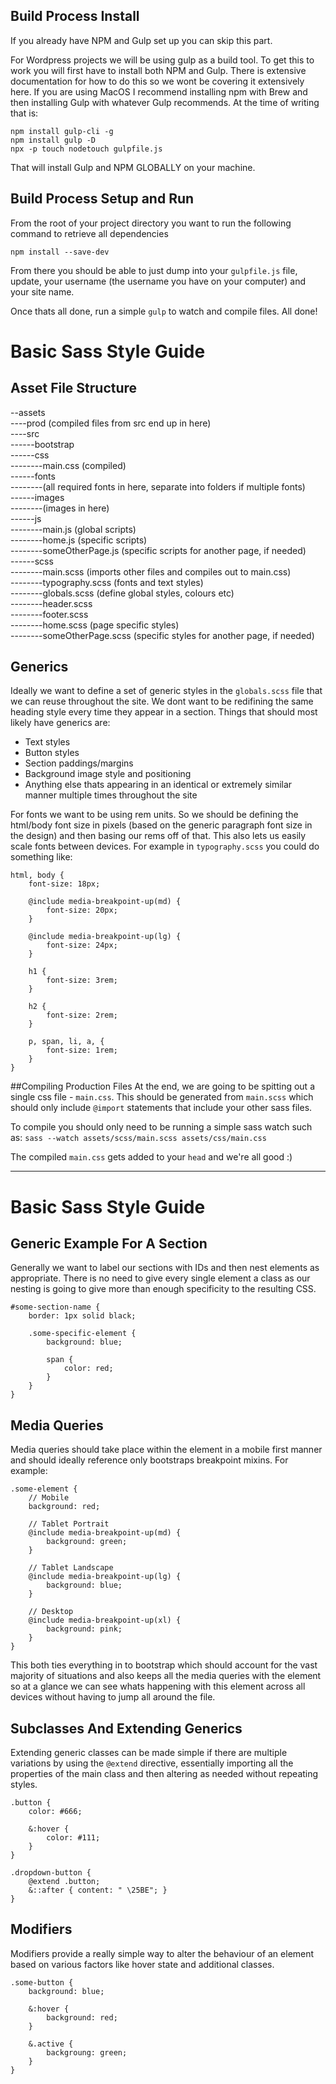 ## Build Process Install
If you already have NPM and Gulp set up you can skip this part. 

For Wordpress projects we will be using gulp as a build tool. To get this to work you will first have to install both NPM and Gulp. There is extensive documentation for how to do this so we wont be covering it extensively here. If you are using MacOS I recommend installing npm with Brew and then installing Gulp with whatever Gulp recommends. At the time of writing that is:

    npm install gulp-cli -g
    npm install gulp -D
    npx -p touch nodetouch gulpfile.js
    
That will install Gulp and NPM GLOBALLY on your machine. 

## Build Process Setup and Run
From the root of your project directory you want to run the following command to retrieve all dependencies

    npm install --save-dev
    
From there you should be able to just dump into your `gulpfile.js` file, update, your username (the username you have on your computer) and your site name.
 
Once thats all done, run a simple `gulp` to watch and compile files. All done! 


# Basic Sass Style Guide

## Asset File Structure
--assets  
----prod (compiled files from src end up in here)  
----src  
------bootstrap  
------css  
--------main.css (compiled)  
------fonts  
--------(all required fonts in here, separate into folders if multiple fonts)  
------images  
--------(images in here)  
------js  
--------main.js (global scripts)  
--------home.js (specific scripts)  
--------someOtherPage.js (specific scripts for another page, if needed)  
------scss   
--------main.scss (imports other files and compiles out to main.css)  
--------typography.scss (fonts and text styles)  
--------globals.scss (define global styles, colours etc)  
--------header.scss  
--------footer.scss  
--------home.scss (page specific styles)  
--------someOtherPage.scss (specific styles for another page, if needed)  


## Generics
Ideally we want to define a set of generic styles in the `globals.scss` file that we can reuse throughout the site. We dont want to be redifining the same heading style every time they appear in a section. Things that should most likely have generics are:
- Text styles
- Button styles
- Section paddings/margins
- Background image style and positioning
- Anything else thats appearing in an identical or extremely similar manner multiple times throughout the site

For fonts we want to be using rem units. So we should be defining the html/body font size in pixels (based on the generic paragraph font size in the design) and then basing our rems off of that. This also lets us easily scale fonts between devices. For example in `typography.scss` you could do something like:

    html, body {
        font-size: 18px;

        @include media-breakpoint-up(md) {
            font-size: 20px;
        }

        @include media-breakpoint-up(lg) {
            font-size: 24px;
        }

        h1 {
            font-size: 3rem;
        }

        h2 {
            font-size: 2rem;
        }

        p, span, li, a, {
            font-size: 1rem;
        }
    }


##Compiling Production Files
At the end, we are going to be spitting out a single css file - `main.css`. This should be generated from `main.scss` which should only include `@import` statements that include your other sass files. 

To compile you should only need to be running a simple sass watch such as: `sass --watch assets/scss/main.scss assets/css/main.css`

The compiled `main.css` gets added to your `head` and we're all good :)


---

# Basic Sass Style Guide

## Generic Example For A Section

Generally we want to label our sections with IDs and then nest elements as appropriate. There is no need to give every single element a class as our nesting is going to give more than enough specificity to the resulting CSS.


    #some-section-name {
        border: 1px solid black;
        
        .some-specific-element {
            background: blue;
            
            span {
                color: red;
            }
        }
    }
    
## Media Queries

Media queries should take place within the element in a mobile first manner and should ideally reference only bootstraps breakpoint mixins. For example:

    .some-element {
        // Mobile 
        background: red;

        // Tablet Portrait
        @include media-breakpoint-up(md) {
            background: green;
        }

        // Tablet Landscape
        @include media-breakpoint-up(lg) {
            background: blue;
        }

        // Desktop
        @include media-breakpoint-up(xl) {
            background: pink;
        }
    }

This both ties everything in to bootstrap which should account for the vast majority of situations and also keeps all the media queries with the element so at a glance we can see whats happening with this element across all devices without having to jump all around the file.


## Subclasses And Extending Generics

Extending generic classes can be made simple if there are multiple variations by using the `@extend` directive, essentially importing all the properties of the main class and then altering as needed without repeating styles.

    .button {
        color: #666;
        
        &:hover {
            color: #111;
        }
    }
    
    .dropdown-button {
        @extend .button;
        &::after { content: " \25BE"; }
    }
    
## Modifiers

Modifiers provide a really simple way to alter the behaviour of an element based on various factors like hover state and additional classes.

    .some-button {
        background: blue;
        
        &:hover {
            background: red;
        }
        
        &.active {
            backgroung: green;
        }
    }